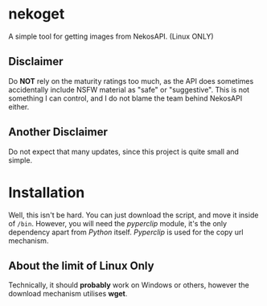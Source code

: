 # nekoget
A simple tool for getting images from NekosAPI. (Linux ONLY)

## Disclaimer
Do **NOT** rely on the maturity ratings too much, as the API does sometimes accidentally include NSFW material as "safe" or "suggestive". This is not something I can control, and I do not blame the team behind NekosAPI either.

## Another Disclaimer
Do not expect that many updates, since this project is quite small and simple.

# Installation
Well, this isn't be hard. You can just download the script, and move it inside of `/bin`.
However, you will need the *pyperclip* module, it's the only dependency apart from *Python* itself. *Pyperclip* is used for the copy url mechanism.

## About the limit of Linux Only
Technically, it should **probably** work on Windows or others, however the download mechanism utilises **wget**.
